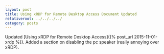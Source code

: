 ```yaml
---
layout: post
title: Using xRDP for Remote Desktop Access Document Updated
relativeroot: ../../../../
category: posts
---
```


Updated [Using xRDP for Remote Desktop Access]({% post_url 2015-11-01-xrdp %}).
Added a section on disabling the pc speaker (really annoying over xRDP).
